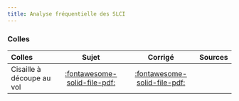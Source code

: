 ```yaml
---
title: Analyse fréquentielle des SLCI 
---
```




### Colles 
 
| Colles | Sujet | Corrigé | Sources  | 
| :-------------- | :---: | :-----: | :------: | 
| Cisaille à découpe au vol | [:fontawesome-solid-file-pdf:](http://xpessoles-cpge.fr/pdf/Cy_01_Ch_02_Colle_02_Cisaille_Sujet.pdf) | [:fontawesome-solid-file-pdf:](http://xpessoles-cpge.fr/pdf/Cy_01_Ch_02_Colle_02_Cisaille_Corrige.pdf) | 


